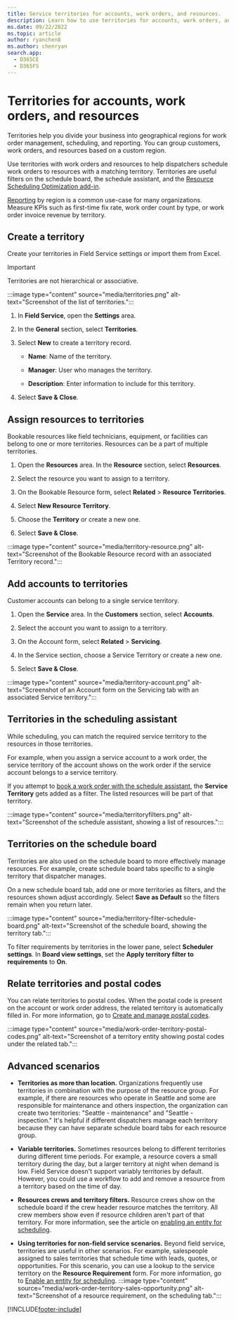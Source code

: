 ```yaml
---
title: Service territories for accounts, work orders, and resources.
description: Learn how to use territories for accounts, work orders, and scheduling in Dynamics 365 Field Service.
ms.date: 09/22/2022
ms.topic: article
author: ryanchen8
ms.author: chenryan
search.app: 
  - D365CE
  - D365FS
---
```

# Territories for accounts, work orders, and resources

Territories help you divide your business into geographical regions for work order management, scheduling, and reporting. You can group customers, work orders, and resources based on a custom region.

Use territories with work orders and resources to help dispatchers schedule work orders to resources with a matching territory. Territories are useful filters on the schedule board, the schedule assistant, and the [Resource Scheduling Optimization add-in](rso-overview.md).

[Reporting](reports.md) by region is a common use-case for many organizations. Measure KPIs such as first-time fix rate, work order count by type, or work order invoice revenue by territory.

## Create a territory

Create your territories in Field Service settings or import them from Excel.

> [!IMPORTANT]
> Territories are not hierarchical or associative.

:::image type="content" source="media/territories.png" alt-text="Screenshot of the list of territories.":::
  
1. In **Field Service**, open the **Settings** area.

1. In the **General** section, select **Territories**.
  
1. Select **New** to create a territory record.

   - **Name**: Name of the territory.  
  
   - **Manager**: User who manages the territory.
  
   - **Description**: Enter information to include for this territory.
  
1. Select **Save & Close**.  

## Assign resources to territories

Bookable resources like field technicians, equipment, or facilities can belong to one or more territories. Resources can be a part of multiple territories.
  
1. Open the **Resources** area. In the **Resource** section, select **Resources**.

1. Select the resource you want to assign to a territory.
  
1. On the Bookable Resource form, select **Related** > **Resource Territories**.

1. Select **New Resource Territory**.

1. Choose the **Territory** or create a new one.  

1. Select **Save & Close**.

:::image type="content" source="media/territory-resource.png" alt-text="Screenshot of the Bookable Resource record with an associated Territory record.":::

## Add accounts to territories

Customer accounts can belong to a single service territory.

1. Open the **Service** area. In the **Customers** section, select **Accounts**.

1. Select the account you want to assign to a territory.
  
1. On the Account form, select **Related** > **Servicing**.

1. In the Service section, choose a Service Territory or create a new one.

1. Select **Save & Close**.

:::image type="content" source="media/territory-account.png" alt-text="Screenshot of an Account form on the Servicing tab with an associated Service territory.":::

## Territories in the scheduling assistant

While scheduling, you can match the required service territory to the resources in those territories.

For example, when you assign a service account to a work order, the service territory of the account shows on the work order if the service account belongs to a service territory.

If you attempt to [book a work order with the schedule assistant](schedule-assistant.md), the **Service Territory** gets added as a filter. The listed resources will be part of that territory.

:::image type="content" source="media/territoryfilters.png" alt-text="Screenshot of the schedule assistant, showing a list of resources.":::

## Territories on the schedule board

Territories are also used on the schedule board to more effectively manage resources. For example, create schedule board tabs specific to a single territory that dispatcher manages.

On a new schedule board tab, add one or more territories as filters, and the resources shown adjust accordingly. Select **Save as Default** so the filters remain when you return later.

:::image type="content" source="media/territory-filter-schedule-board.png" alt-text="Screenshot of the schedule board, showing the territory tab.":::

To filter requirements by territories in the lower pane, select **Scheduler settings**. In **Board view settings**, set the **Apply territory filter to requirements** to **On**.

## Relate territories and postal codes

You can relate territories to postal codes. When the postal code is present on the account or work order address, the related territory is automatically filled in. For more information, go to [Create and manage postal codes](set-up-postal-codes.md).

:::image type="content" source="media/work-order-territory-postal-codes.png" alt-text="Screenshot of a territory entity showing postal codes under the related tab.":::

## Advanced scenarios

- **Territories as more than location.** Organizations frequently use territories in combination with the purpose of the resource group. For example, if there are resources who operate in Seattle and some are responsible for maintenance and others inspection, the organization can create two territories: "Seattle - maintenance" and "Seattle - inspection." It's helpful if different dispatchers manage each territory because they can have separate schedule board tabs for each resource group.

- **Variable territories.** Sometimes resources belong to different territories during different time periods. For example, a resource covers a small territory during the day, but a larger territory at night when demand is low. Field Service doesn't support variably territories by default. However, you could use a workflow to add and remove a resource from a territory based on the time of day.

- **Resources crews and territory filters.** Resource crews show on the schedule board if the crew header resource matches the territory. All crew members show even if resource children aren't part of that territory. For more information, see the article on [enabling an entity for scheduling](resource-crews.md).

- **Using territories for non-field service scenarios.** Beyond field service, territories are useful in other scenarios. For example, salespeople assigned to sales territories that schedule time with leads, quotes, or opportunities. For this scenario, you can use a lookup to the service territory on the **Resource Requirement** form. For more information, go to [Enable an entity for scheduling](schedule-new-entity.md).
   :::image type="content" source="media/work-order-territory-sales-opportunity.png" alt-text="Screenshot of a resource requirement, on the scheduling tab.":::

[!INCLUDE[footer-include](../includes/footer-banner.md)]
